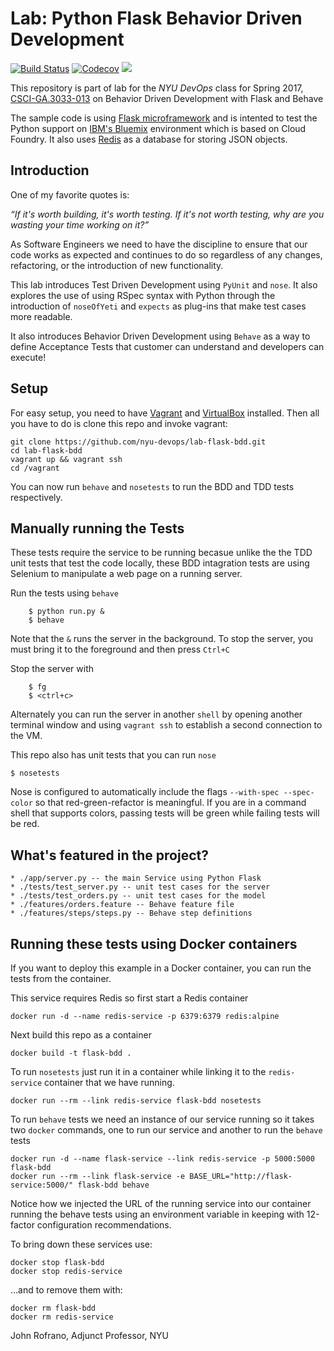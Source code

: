 # Lab: Python Flask Behavior Driven Development

[![Build Status](https://travis-ci.org/nyu-devops/lab-flask-bdd.svg?branch=master)](https://travis-ci.org/nyu-devops/lab-flask-bdd)
[![Codecov](https://img.shields.io/codecov/c/github/nyu-devops/lab-flask-bdd.svg)]()
<a href="https://zenhub.com"><img src="https://raw.githubusercontent.com/ZenHubIO/support/master/zenhub-badge.png"></a>

This repository is part of lab for the *NYU DevOps* class for Spring 2017, [CSCI-GA.3033-013](http://cs.nyu.edu/courses/spring17/CSCI-GA.3033-013/) on Behavior Driven Development with Flask and Behave

The sample code is using [Flask microframework](http://flask.pocoo.org/) and is intented to test the Python support on [IBM's Bluemix](https://bluemix.net/) environment which is based on Cloud Foundry. It also uses [Redis](https://redis.io) as a database for storing JSON objects.

## Introduction

One of my favorite quotes is:

_“If it's worth building, it's worth testing.
If it's not worth testing, why are you wasting your time working on it?”_

As Software Engineers we need to have the discipline to ensure that our code works as expected and continues to do so regardless of any changes, refactoring, or the introduction of new functionality.

This lab introduces Test Driven Development using `PyUnit` and `nose`. It also explores the use of using RSpec syntax with Python through the introduction of `noseOfYeti` and `expects` as plug-ins that make test cases more readable.

It also introduces Behavior Driven Development using `Behave` as a way to define Acceptance Tests that customer can understand and developers can execute!

## Setup

For easy setup, you need to have [Vagrant](https://www.vagrantup.com/) and [VirtualBox](https://www.virtualbox.org/) installed. Then all you have to do is clone this repo and invoke vagrant:

    git clone https://github.com/nyu-devops/lab-flask-bdd.git
    cd lab-flask-bdd
    vagrant up && vagrant ssh
    cd /vagrant

You can now run `behave` and `nosetests` to run the BDD and TDD tests respectively.

## Manually running the Tests

These tests require the service to be running becasue unlike the the TDD unit tests that test the code locally, these BDD intagration tests are using Selenium to manipulate a web page on a running server.

Run the tests using `behave`

```shell
    $ python run.py &
    $ behave
```

Note that the `&` runs the server in the background. To stop the server, you must bring it to the foreground and then press `Ctrl+C`

Stop the server with

```shell
    $ fg
    $ <ctrl+c>
```

Alternately you can run the server in another `shell` by opening another terminal window and using `vagrant ssh` to establish a second connection to the VM.

This repo also has unit tests that you can run `nose`

    $ nosetests

Nose is configured to automatically include the flags `--with-spec --spec-color` so that red-green-refactor is meaningful. If you are in a command shell that supports colors, passing tests will be green while failing tests will be red.

## What's featured in the project?

    * ./app/server.py -- the main Service using Python Flask
    * ./tests/test_server.py -- unit test cases for the server
    * ./tests/test_orders.py -- unit test cases for the model
    * ./features/orders.feature -- Behave feature file
    * ./features/steps/steps.py -- Behave step definitions

## Running these tests using Docker containers

If you want to deploy this example in a Docker container, you can run the tests from the container.

This service requires Redis so first start a Redis container

    docker run -d --name redis-service -p 6379:6379 redis:alpine

Next build this repo as a container

    docker build -t flask-bdd .

To run `nosetests` just run it in a container while linking it to the `redis-service` container that we have running.

    docker run --rm --link redis-service flask-bdd nosetests

To run `behave` tests we need an instance of our service running so it takes two `docker` commands, one to run our service and another to run the `behave` tests

    docker run -d --name flask-service --link redis-service -p 5000:5000 flask-bdd
    docker run --rm --link flask-service -e BASE_URL="http://flask-service:5000/" flask-bdd behave

Notice how we injected the URL of the running service into our container running the behave tests using an environment variable in keeping with 12-factor configuration recommendations.

To bring down these services use:

    docker stop flask-bdd
    docker stop redis-service

...and to remove them with:

    docker rm flask-bdd
    docker rm redis-service

John Rofrano, Adjunct Professor, NYU
